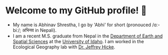 <!-- ### Hi there 👋 -->

<!--
**abhinavshrestha-41/abhinavshrestha-41** is a ✨ _special_ ✨ repository because its `README.md` (this file) appears on your GitHub profile.

Here are some ideas to get you started:

- 🔭 I’m currently working on ...
- 🌱 I’m currently learning ...
- 👯 I’m looking to collaborate on ...
- 🤔 I’m looking for help with ...
- 💬 Ask me about ...
- 📫 How to reach me: ...
- 😄 Pronouns: ...
- ⚡ Fun fact: ...
-->

# Welcome to my GitHub profile! 👋

* My name is Abhinav Shrestha, I go by 'Abhi' for short (pronouced /ɑː-biː/; अभिनव in Nepali).
* I am a recent M.S. graduate from Nepal in the <a href = "https://www.uidaho.edu/sci/ess" target="_blank">Department of Earth and Spatial Sciences</a> at the <a href = "https://www.uidaho.edu/" target="_blank">University of Idaho</a>. I am worked in the Ecological Geography lab with <a href = "https://webpages.uidaho.edu/~jhicke/" target="_blank">Dr. Jeffrey Hicke</a>.


